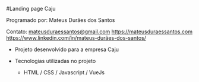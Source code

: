#Landing page Caju

Programado por: Mateus Durães dos Santos

Contato: 
mateusduraessantos@gmail.com
https://mateusduraessantos.com
https://www.linkedin.com/in/mateus-durães-dos-santos/

- Projeto desenvolvido para a empresa Caju
 
- Tecnologias utilizadas no projeto
  - HTML / CSS / Javascript / VueJs

